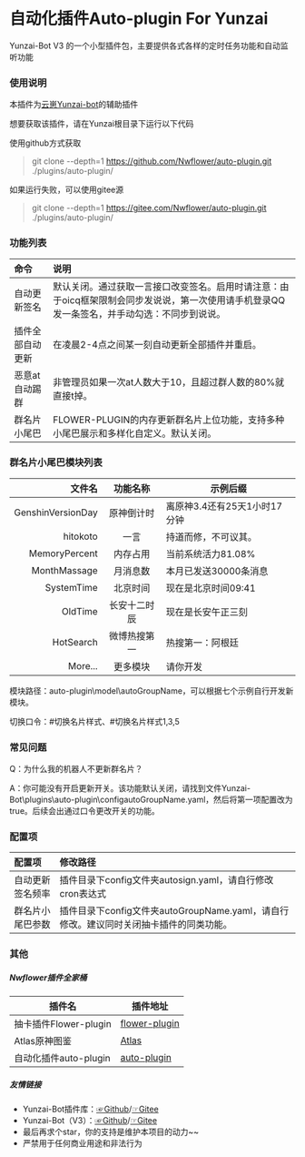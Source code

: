 # 自动化插件Auto-plugin For Yunzai

Yunzai-Bot V3 的一个小型插件包，主要提供各式各样的定时任务功能和自动监听功能

### 使用说明

本插件为[云崽Yunzai-bot](https://gitee.com/Le-niao/Yunzai-Bot)的辅助插件

想要获取该插件，请在Yunzai根目录下运行以下代码

使用github方式获取

> git clone --depth=1 https://github.com/Nwflower/auto-plugin.git ./plugins/auto-plugin/

如果运行失败，可以使用gitee源
> git clone --depth=1 https://gitee.com/Nwflower/auto-plugin.git ./plugins/auto-plugin/

### 功能列表

| 命令             | 说明                                                         |
| :--------------- | :----------------------------------------------------------- |
| 自动更新签名     | 默认关闭。通过获取一言接口改变签名。启用时请注意：由于oicq框架限制会同步发说说，第一次使用请手机登录QQ发一条签名，并手动勾选：不同步到说说。 |
| 插件全部自动更新 | 在凌晨2-4点之间某一刻自动更新全部插件并重启。                |
| 恶意at自动踢群   | 非管理员如果一次at人数大于10，且超过群人数的80%就直接t掉。   |
| 群名片小尾巴     | FLOWER-PLUGIN的内存更新群名片上位功能，支持多种小尾巴展示和多样化自定义。默认关闭。 |

### 群名片小尾巴模块列表

|            文件名 |   功能名称   | 示例后缀                     |
| ----------------: | :----------: | ---------------------------- |
| GenshinVersionDay |  原神倒计时  | 离原神3.4还有25天1小时17分钟 |
|          hitokoto |     一言     | 持道而修，不可议其。         |
|     MemoryPercent |   内存占用   | 当前系统活力81.08%           |
|      MonthMassage |   月消息数   | 本月已发送30000条消息        |
|        SystemTime |   北京时间   | 现在是北京时间09:41          |
|           OldTime | 长安十二时辰 | 现在是长安午正三刻           |
|         HotSearch | 微博热搜第一 | 热搜第一：阿根廷             |
|           More... |   更多模块   | 请你开发                     |

模块路径：auto-plugin\model\autoGroupName，可以根据七个示例自行开发新模块。

切换口令：#切换名片样式、#切换名片样式1,3,5

### 常见问题

Q：为什么我的机器人不更新群名片？

A：你可能没有开启更新开关。该功能默认关闭，请找到文件Yunzai-Bot\plugins\auto-plugin\configautoGroupName.yaml，然后将第一项配置改为true。后续会出通过口令更改开关的功能。

### 配置项

| 配置项           | 修改路径                                                     |
| :--------------- | :----------------------------------------------------------- |
| 自动更新签名频率 | 插件目录下config文件夹autosign.yaml，请自行修改cron表达式    |
| 群名片小尾巴参数 | 插件目录下config文件夹autoGroupName.yaml，请自行修改。建议同时关闭抽卡插件的同类功能。 |

### 其他

##### Nwflower插件全家桶

| 插件名                | 插件地址                                                  |
| --------------------- | --------------------------------------------------------- |
| 抽卡插件Flower-plugin | [flower-plugin](https://gitee.com/Nwflower/flower-plugin) |
| Atlas原神图鉴         | [Atlas](https://gitee.com/Nwflower/atlas)                 |
| 自动化插件auto-plugin | [auto-plugin](https://gitee.com/Nwflower/auto-plugin)     |

##### 友情链接

* Yunzai-Bot插件库：[☞Github](https://github.com/yhArcadia/Yunzai-Bot-plugins-index)/[☞Gitee](https://gitee.com/yhArcadia/Yunzai-Bot-plugins-index)
* Yunzai-Bot（V3）：[☞Github](https://github.com/Le-niao/Yunzai-Bot)/[☞Gitee](https://gitee.com/Le-niao/Yunzai-Bot) 
* 最后再求个star，你的支持是维护本项目的动力~~
* 严禁用于任何商业用途和非法行为